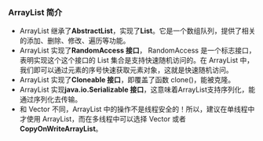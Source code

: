 ### ArrayList 简介
+ ArrayList 继承了**AbstractList**，实现了**List**。它是一个数组队列，提供了相关的添加、删除、修改、遍历等功能。
+ ArrayList 实现了**RandomAccess 接口**， RandomAccess 是一个标志接口，表明实现这个这个接口的 List 集合是支持快速随机访问的。在 ArrayList 中，我们即可以通过元素的序号快速获取元素对象，这就是快速随机访问。
+ ArrayList 实现了**Cloneable 接口**，即覆盖了函数 clone()，能被克隆。
+ ArrayList 实现**java.io.Serializable 接口**，这意味着ArrayList支持序列化，能通过序列化去传输。
+ 和 Vector 不同，ArrayList 中的操作不是线程安全的！所以，建议在单线程中才使用 ArrayList，而在多线程中可以选择 Vector 或者 **CopyOnWriteArrayList**。

